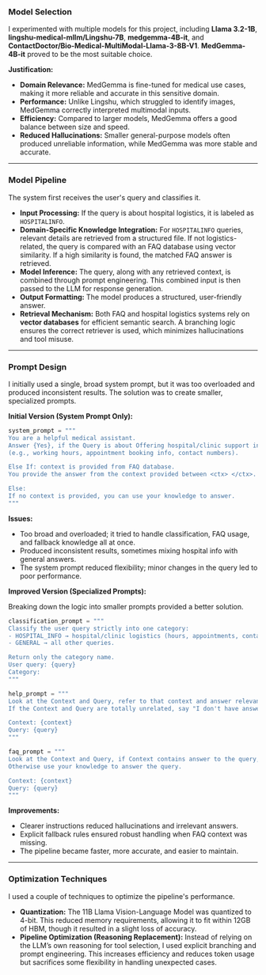 ### Model Selection

I experimented with multiple models for this project, including **Llama 3.2-1B**, **lingshu-medical-mllm/Lingshu-7B**, **medgemma-4B-it**, and **ContactDoctor/Bio-Medical-MultiModal-Llama-3-8B-V1**. **MedGemma-4B-it** proved to be the most suitable choice.

**Justification:**

  * **Domain Relevance:** MedGemma is fine-tuned for medical use cases, making it more reliable and accurate in this sensitive domain.
  * **Performance:** Unlike Lingshu, which struggled to identify images, MedGemma correctly interpreted multimodal inputs.
  * **Efficiency:** Compared to larger models, MedGemma offers a good balance between size and speed.
  * **Reduced Hallucinations:** Smaller general-purpose models often produced unreliable information, while MedGemma was more stable and accurate.

-----

### Model Pipeline

The system first receives the user's query and classifies it.

  * **Input Processing:** If the query is about hospital logistics, it is labeled as `HOSPITALINFO`.
  * **Domain-Specific Knowledge Integration:** For `HOSPITALINFO` queries, relevant details are retrieved from a structured file. If not logistics-related, the query is compared with an FAQ database using vector similarity. If a high similarity is found, the matched FAQ answer is retrieved.
  * **Model Inference:** The query, along with any retrieved context, is combined through prompt engineering. This combined input is then passed to the LLM for response generation.
  * **Output Formatting:** The model produces a structured, user-friendly answer.
  * **Retrieval Mechanism:** Both FAQ and hospital logistics systems rely on **vector databases** for efficient semantic search. A branching logic ensures the correct retriever is used, which minimizes hallucinations and tool misuse.

-----

### Prompt Design

I initially used a single, broad system prompt, but it was too overloaded and produced inconsistent results. The solution was to create smaller, specialized prompts.

**Initial Version (System Prompt Only):**

```python
system_prompt = """
You are a helpful medical assistant.
Answer {Yes}, if the Query is about Offering hospital/clinic support info
(e.g., working hours, appointment booking info, contact numbers).

Else If: context is provided from FAQ database.
You provide the answer from the context provided between <ctx> </ctx>.

Else:
If no context is provided, you can use your knowledge to answer.
"""
```

**Issues:**

  * Too broad and overloaded; it tried to handle classification, FAQ usage, and fallback knowledge all at once.
  * Produced inconsistent results, sometimes mixing hospital info with general answers.
  * The system prompt reduced flexibility; minor changes in the query led to poor performance.

**Improved Version (Specialized Prompts):**

Breaking down the logic into smaller prompts provided a better solution.

```python
classification_prompt = """
Classify the user query strictly into one category:
- HOSPITAL_INFO → hospital/clinic logistics (hours, appointments, contacts, directions, doctors available).
- GENERAL → all other queries.

Return only the category name.
User query: {query}
Category:
"""

help_prompt = """
Look at the Context and Query, refer to that context and answer relevant part only.
If the Context and Query are totally unrelated, say "I don't have answer to this question".

Context: {context}
Query: {query}
"""

faq_prompt = """
Look at the Context and Query, if Context contains answer to the query, refer to that context only.
Otherwise use your knowledge to answer the query.

Context: {context}
Query: {query}
"""
```

**Improvements:**

  * Clearer instructions reduced hallucinations and irrelevant answers.
  * Explicit fallback rules ensured robust handling when FAQ context was missing.
  * The pipeline became faster, more accurate, and easier to maintain.

-----

### Optimization Techniques

I used a couple of techniques to optimize the pipeline's performance.

  * **Quantization:** The 11B Llama Vision-Language Model was quantized to 4-bit. This reduced memory requirements, allowing it to fit within 12GB of HBM, though it resulted in a slight loss of accuracy.
  * **Pipeline Optimization (Reasoning Replacement):** Instead of relying on the LLM’s own reasoning for tool selection, I used explicit branching and prompt engineering. This increases efficiency and reduces token usage but sacrifices some flexibility in handling unexpected cases.
